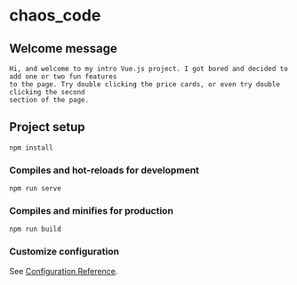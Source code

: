 # chaos_code

## Welcome message
```
Hi, and welcome to my intro Vue.js project. I got bored and decided to add one or two fun features 
to the page. Try double clicking the price cards, or even try double clicking the second 
section of the page. 
```

## Project setup
```
npm install
```

### Compiles and hot-reloads for development
```
npm run serve
```

### Compiles and minifies for production
```
npm run build
```

### Customize configuration
See [Configuration Reference](https://cli.vuejs.org/config/).
